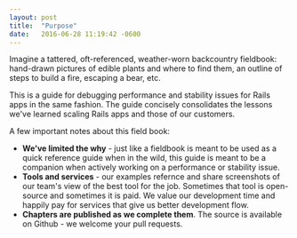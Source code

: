```yaml
---
layout: post
title:  "Purpose"
date:   2016-06-28 11:19:42 -0600
---
```


Imagine a tattered, oft-referenced, weather-worn backcountry fieldbook: hand-drawn pictures of edible plants and where to find them, an outline of steps to build a fire, escaping a bear, etc.

This is a guide for debugging performance and stability issues for Rails apps in the same fashion. The guide concisely consolidates the lessons we've learned scaling Rails apps and those of our customers.

A few important notes about this field book:

* __We've limited the why__ - just like a fieldbook is meant to be used as a quick reference guide when in the wild, this guide is meant to be a companion when actively working on a performance or stability issue.
* __Tools and services__ - our examples refernce and share screenshots of our team's view of the best tool for the job. Sometimes that tool is open-source and sometimes it is paid. We value our development time and happily pay for services that give us better development flow. 
* __Chapters are published as we complete them__. The source is available on Github - we welcome your pull requests.

